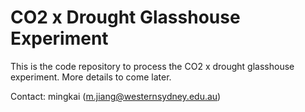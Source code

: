 # CO2 x Drought Glasshouse Experiment


This is the code repository to process the CO2 x drought glasshouse experiment. More details to come later. 

Contact: mingkai (m.jiang@westernsydney.edu.au)